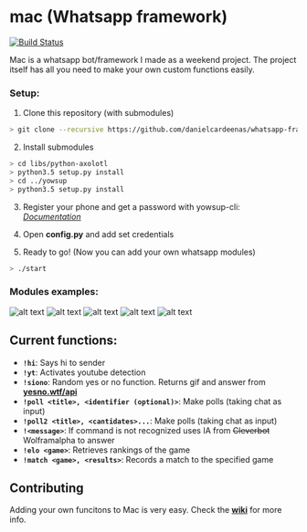 # mac (Whatsapp framework)
[![Build Status](https://travis-ci.org/danielcardeenas/MacBot.svg?branch=master)](https://travis-ci.org/danielcardeenas/MacBot)

Mac is a whatsapp bot/framework I made as a weekend project. The project itself has all you need to make your own custom functions easily.

### Setup:
1. Clone this repository (with submodules)
```sh
> git clone --recursive https://github.com/danielcardeenas/whatsapp-framework.git
```
2. Install submodules
```sh
> cd libs/python-axolotl
> python3.5 setup.py install
> cd ../yowsup
> python3.5 setup.py install
```

3. Register your phone and get a password with yowsup-cli: [_Documentation_](https://github.com/tgalal/yowsup/wiki/yowsup-cli-2.0)

4. Open **config.py** and add set credentials

5. Ready to go! (Now you can add your own whatsapp modules)
```sh
> ./start
```

### Modules examples:
![alt text](http://i.imgur.com/kJvah19.png "Logo Title Text 1")
![alt text](http://i.imgur.com/ZRlk5Uj.png "Logo Title Text 1")
![alt text](http://i.imgur.com/JmPbPXB.png "Logo Title Text 1")
![alt text](http://i.imgur.com/L4ebZql.png "Logo Title Text 1")
![alt text](http://i.imgur.com/B2igFQd.png "Logo Title Text 1")

## Current functions:
+ **`!hi`**: Says hi to sender
+ **`!yt`**: Activates youtube detection
+ **`!siono`**: Random yes or no function. Returns gif and answer from [**yesno.wtf/api**](https://yesno.wtf/api/)
+ **`!poll <title>, <identifier (optional)>`**: Make polls (taking chat as input)
+ **`!poll2 <title>, <cantidates>...`**: Make polls (taking chat as input)
+ **`!<message>`**: If command is not recognized uses IA from ~~Cleverbot~~ Wolframalpha to answer
+ **`!elo <game>`**: Retrieves rankings of the game
+ **`!match <game>, <results>`**: Records a match to the specified game

## Contributing
Adding your own funcitons to Mac is very easy. Check the [**wiki**](https://github.com/danielcardeenas/MacBot/wiki) for more info.
